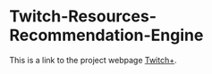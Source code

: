 # Twitch-Resources-Recommendation-Engine

This is a link to the project webpage [Twitch+](http://54.197.35.95/).
